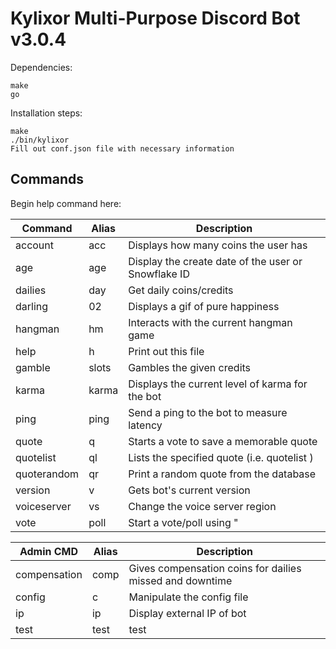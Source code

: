 **Kylixor Multi-Purpose Discord Bot**
v3.0.4
=====================================

Dependencies:
~~~
make
go
~~~

Installation steps:
~~~
make
./bin/kylixor
Fill out conf.json file with necessary information
~~~

Commands
--------

Begin help command here:

| Command      | Alias | Description
| -----------  | ----- | -----------
| account      | acc   | Displays how many coins the user has
| age          | age   | Display the create date of the user or Snowflake ID
| dailies      | day   | Get daily coins/credits
| darling      | 02    | Displays a gif of pure happiness
| hangman      | hm    | Interacts with the current hangman game
| help         | h     | Print out this file
| gamble       | slots | Gambles the given credits
| karma        | karma | Displays the current level of karma for the bot
| ping         | ping  | Send a ping to the bot to measure latency
| quote        | q     | Starts a vote to save a memorable quote
| quotelist    | ql    | Lists the specified quote (i.e. quotelist <identifier>)
| quoterandom  | qr    | Print a random quote from the database
| version      | v     | Gets bot's current version
| voiceserver  | vs    | Change the voice server region
| vote         | poll  | Start a vote/poll using "|" as a separator, i.e. !vote red | yellow)     
 
| Admin CMD    | Alias | Description
| -----------  | ----- | -----------
| compensation | comp  | Gives compensation coins for dailies missed and downtime
| config       | c     | Manipulate the config file
| ip           | ip    | Display external IP of bot
| test         | test  | test
